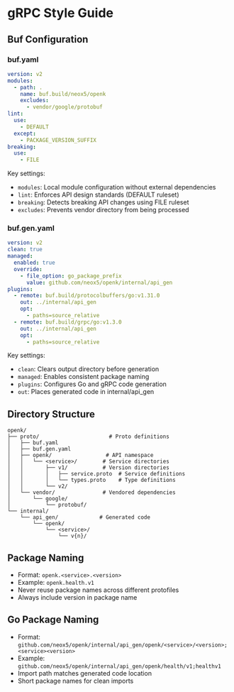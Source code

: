 # gRPC Style Guide

## Buf Configuration

### buf.yaml
```yaml
version: v2
modules:
  - path: .
    name: buf.build/neox5/openk
    excludes:
      - vendor/google/protobuf
lint:
  use:
    - DEFAULT
  except:
    - PACKAGE_VERSION_SUFFIX
breaking:
  use:
    - FILE
```

Key settings:
- `modules`: Local module configuration without external dependencies
- `lint`: Enforces API design standards (DEFAULT ruleset)
- `breaking`: Detects breaking API changes using FILE ruleset
- `excludes`: Prevents vendor directory from being processed

### buf.gen.yaml
```yaml
version: v2
clean: true
managed:
  enabled: true
  override:
    - file_option: go_package_prefix
      value: github.com/neox5/openk/internal/api_gen
plugins:
  - remote: buf.build/protocolbuffers/go:v1.31.0
    out: ../internal/api_gen
    opt: 
      - paths=source_relative
  - remote: buf.build/grpc/go:v1.3.0
    out: ../internal/api_gen
    opt:
      - paths=source_relative
```

Key settings:
- `clean`: Clears output directory before generation
- `managed`: Enables consistent package naming
- `plugins`: Configures Go and gRPC code generation
- `out`: Places generated code in internal/api_gen

## Directory Structure
```
openk/
├── proto/                      # Proto definitions
│   ├── buf.yaml               
│   ├── buf.gen.yaml           
│   ├── openk/                 # API namespace
│   │   └── <service>/        # Service directories
│   │       ├── v1/           # Version directories
│   │       │   ├── service.proto  # Service definitions
│   │       │   └── types.proto    # Type definitions
│   │       └── v2/
│   └── vendor/               # Vendored dependencies
│       └── google/
│           └── protobuf/
└── internal/
    └── api_gen/             # Generated code
        └── openk/
            └── <service>/
                └── v{n}/
```

## Package Naming
- Format: `openk.<service>.<version>`
- Example: `openk.health.v1`
- Never reuse package names across different protofiles
- Always include version in package name

## Go Package Naming
- Format: `github.com/neox5/openk/internal/api_gen/openk/<service>/<version>;<service><version>`
- Example: `github.com/neox5/openk/internal/api_gen/openk/health/v1;healthv1`
- Import path matches generated code location
- Short package names for clean imports
